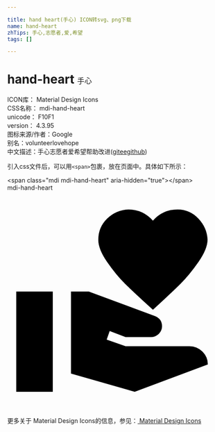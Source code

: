 ```yaml
---

title: hand heart(手心) ICON转svg、png下载
name: hand-heart
zhTips: 手心,志愿者,爱,希望
tags: []

---
```


# hand-heart  <small style="font-size: 60%;font-weight: 100">手心</small>


<div class="detail-page">
<p>
<span>
ICON库：
<span class="badge-secondary badge">Material Design Icons</span> 
</span>
<br/>
<span>
CSS名称：
<span class="badge-secondary badge">mdi-hand-heart</span> 
</span>
<br/>
<span>
unicode：
<span class="badge-secondary badge">F10F1</span> 
<copy-btn content='F10F1' btn-title=""></copy-btn>
<copy-btn :content='String.fromCodePoint(parseInt("F10F1", 16))' btn-title="复制U"></copy-btn>
</span>
<br/>
<span>
version：
<span class="badge-secondary badge">4.3.95</span> 
</span>
<br/>
<span>图标来源/作者：<span class="badge-light badge">Google</span></span> 
<br/>
<span>别名：<span class="badge-light badge">volunteer</span><span class="badge-light badge">love</span><span class="badge-light badge">hope</span></span><br/><span class="zh-detail">中文描述：<span class="badge-primary badge">手心</span><span class="badge-primary badge">志愿者</span><span class="badge-primary badge">爱</span><span class="badge-primary badge">希望</span><span class="help-link"><span>帮助改进</span>(<a href="https://gitee.com/liuwave/icon-helper/edit/master/json/material/hand-heart.json" target="_blank" rel="noopener noreferrer">gitee</a><a href="https://github.com/liuwave/icon-helper/edit/master/json/material/hand-heart.json" target="_blank" rel="noopener noreferrer">github</a></span>)</span><br/>
</p>
</div>
<div class="alert alert-dark">
  <i class="mdi mdi-hand-heart mdi-48px"></i>
  <i class="mdi mdi-hand-heart mdi-36px"></i>
  <i class="mdi mdi-hand-heart mdi-24px"></i>
  <i class="mdi mdi-hand-heart mdi-18px"></i>
</div>
<div>
  <p>引入css文件后，可以用<code>&lt;span&gt;</code>包裹，放在页面中。具体如下所示：    
  </p>
  <div class="alert alert-primary" style="font-size: 14px">
    &lt;span class="mdi mdi-hand-heart" aria-hidden="true"&gt;&lt;/span&gt;
    <copy-btn content='<span class="mdi mdi-hand-heart" aria-hidden="true"></span>'></copy-btn>
  </div>
  <div class="alert alert-secondary">
    <i class="mdi mdi-hand-heart"
    style="font-size: 24px"
    aria-hidden="true"></i> mdi-hand-heart
    <copy-btn content="mdi-hand-heart" btn-title="复制图标名称"></copy-btn>
  </div>
</div>
<div id="svg" class="svg-wrap">
<svg xmlns="http://www.w3.org/2000/svg" viewBox="0 0 24 24"><path d="M20 17Q20.86 17 21.45 17.6T22.03 19L14 22L7 20V11H8.95L16.22 13.69Q17 14 17 14.81 17 15.28 16.66 15.63T15.8 16H13L11.25 15.33L10.92 16.27L13 17H20M16 3.23Q17.06 2 18.7 2 20.06 2 21 3T22 5.3Q22 6.33 21 7.76T19.03 10.15 16 13Q13.92 11.11 12.94 10.15T10.97 7.76 10 5.3Q10 3.94 10.97 3T13.31 2Q14.91 2 16 3.23M.984 11H5V22H.984V11Z" /></svg>
</div>
<detail full-name='mdi-hand-heart'></detail>
    
<div><p>更多关于 Material Design Icons的信息，参见：<a target="_blank" href="https://iconhelper.cn/material.html"> Material Design Icons</a>
</p></div>
